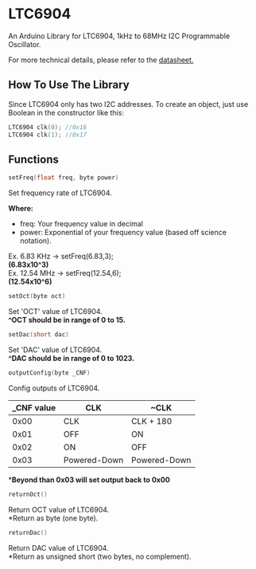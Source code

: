 # LTC6904
An Arduino Library for LTC6904, 1kHz to 68MHz I2C Programmable Oscillator.

For more technical details, please refer to the [datasheet.](https://www.analog.com/media/en/technical-documentation/data-sheets/69034fe.pdf)

## How To Use The Library
Since LTC6904 only has two I2C addresses. To create an object, just use Boolean in the constructor like this:
```C
LTC6904 clk(0); //0x16
LTC6904 clk(1); //0x17
```

## Functions
```C++
setFreq(float freq, byte power)
```
Set frequency rate of LTC6904.

**Where:**<br>
- freq: Your frequency value in decimal
- power: Exponential of your frequency value (based off science notation).

Ex. 6.83 KHz -> setFreq(6.83,3);<br> **(6.83x10^3)**<br>
Ex. 12.54 MHz -> setFreq(12.54,6);<br> **(12.54x10^6)**

```C++
setOct(byte oct)
```
Set 'OCT' value of LTC6904.<br>
**^OCT should be in range of 0 to 15.**

```C++
setDac(short dac)
```
Set 'DAC' value of LTC6904.<br>
**^DAC should be in range of 0 to 1023.**

```C++
outputConfig(byte _CNF)
```
Config outputs of LTC6904.

| _CNF value  | CLK | ~CLK|
| ------------- | ------------- | ------------- |
| 0x00  | CLK  | CLK + 180 |
| 0x01  | OFF  | ON |
| 0x02  | ON   | OFF |
| 0x03  | Powered-Down | Powered-Down |

***Beyond than 0x03 will set output back to 0x00**

```C++
returnOct()
```
Return OCT value of LTC6904.<br>
*Return as byte (one byte).

```C++
returnDac()
```
Return DAC value of LTC6904.<br>
*Return as unsigned short (two bytes, no complement).